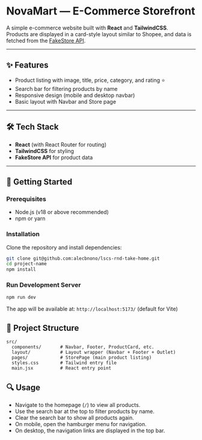 # NovaMart — E-Commerce Storefront

A simple e-commerce website built with **React** and **TailwindCSS**.  
Products are displayed in a card-style layout similar to Shopee, and data is fetched from the [FakeStore API](https://fakestoreapi.com/).

---

## ✨ Features

- Product listing with image, title, price, category, and rating ⭐
- Search bar for filtering products by name
- Responsive design (mobile and desktop navbar)
- Basic layout with Navbar and Store page

---

## 🛠️ Tech Stack

- **React** (with React Router for routing)
- **TailwindCSS** for styling
- **FakeStore API** for product data

---

## 🚀 Getting Started

### Prerequisites

- Node.js (v18 or above recommended)
- npm or yarn

### Installation

Clone the repository and install dependencies:

```bash
git clone git@github.com:alecbnono/lscs-rnd-take-home.git
cd project-name
npm install
```

### Run Development Server

```bash
npm run dev
```

The app will be available at:
`http://localhost:5173/` (default for Vite)

## 📂 Project Structure

```plaintext
src/
  components/       # Navbar, Footer, ProductCard, etc.
  layout/           # Layout wrapper (Navbar + Footer + Outlet)
  pages/            # StorePage (main product listing)
  styles.css        # Tailwind entry file
  main.jsx          # React entry point
```

## 🔍 Usage

- Navigate to the homepage (`/`) to view all products.
- Use the search bar at the top to filter products by name.
- Clear the search bar to show all products again.
- On mobile, open the hamburger menu for navigation.
- On desktop, the navigation links are displayed in the top bar.
